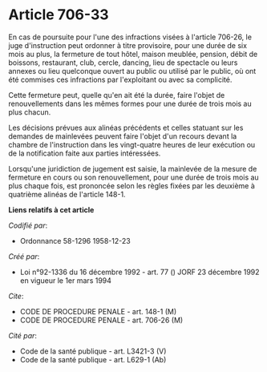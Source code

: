 # Article 706-33

En cas de poursuite pour l'une des infractions visées à l'article 706-26, le juge d'instruction peut ordonner à titre
provisoire, pour une durée de six mois au plus, la fermeture de tout hôtel, maison meublée, pension, débit de boissons,
restaurant, club, cercle, dancing, lieu de spectacle ou leurs annexes ou lieu quelconque ouvert au public ou utilisé par le
public, où ont été commises ces infractions par l'exploitant ou avec sa complicité.

Cette fermeture peut, quelle qu'en ait été la durée, faire l'objet de renouvellements dans les mêmes formes pour une durée de
trois mois au plus chacun.

Les décisions prévues aux alinéas précédents et celles statuant sur les demandes de mainlevées peuvent faire l'objet d'un
recours devant la chambre de l'instruction dans les vingt-quatre heures de leur exécution ou de la notification faite aux
parties intéressées.

Lorsqu'une juridiction de jugement est saisie, la mainlevée de la mesure de fermeture en cours ou son renouvellement, pour
une durée de trois mois au plus chaque fois, est prononcée selon les règles fixées par les deuxième à quatrième alinéas de
l'article 148-1.

**Liens relatifs à cet article**

_Codifié par_:

  - Ordonnance 58-1296 1958-12-23

_Créé par_:

  - Loi n°92-1336 du 16 décembre 1992 - art. 77 () JORF 23 décembre 1992 en vigueur le 1er mars 1994

_Cite_:

  - CODE DE PROCEDURE PENALE - art. 148-1 (M)
  - CODE DE PROCEDURE PENALE - art. 706-26 (M)

_Cité par_:

  - Code de la santé publique - art. L3421-3 (V)
  - Code de la santé publique - art. L629-1 (Ab)
